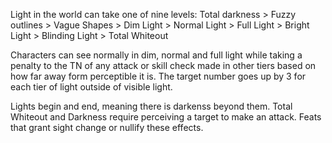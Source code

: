 Light in the world can take one of nine levels: Total darkness > Fuzzy outlines > Vague Shapes > Dim Light > Normal Light > Full Light > Bright Light > Blinding Light > Total Whiteout

Characters can see normally in dim, normal and full light while taking a penalty to the TN of any attack or skill check made in other tiers based on how far away form perceptible it is. The target number goes up by 3 for each tier of light outside of visible light. 

Lights begin and end, meaning there is darkenss beyond them. Total Whiteout and Darkness require perceiving a target to make an attack. Feats that grant sight change or nullify these effects.